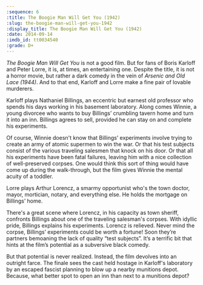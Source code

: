 ```yaml
---
:sequence: 6
:title: The Boogie Man Will Get You (1942)
:slug: the-boogie-man-will-get-you-1942
:display_title: The Boogie Man Will Get You (1942)
:date: 2014-09-14
:imdb_id: tt0034540
:grade: D+
---
```

_The Boogie Man Will Get You_ is not a good film. But for fans of Boris Karloff and Peter Lorre, it is, at times, an entertaining one. Despite the title, it is not a horror movie, but rather a dark comedy in the vein of _Arsenic and Old Lace (1944)_. And to that end, Karloff and Lorre make a fine pair of lovable murderers.

Karloff plays Nathaniel Billings, an eccentric but earnest old professor who spends his days working in his basement laboratory. Along comes Winnie, a young divorcee who wants to buy Billings’ crumbling tavern home and turn it into an inn. Billings agrees to sell, provided he can stay on and complete his experiments.

Of course, Winnie doesn't know that Billings’ experiments involve trying to create an army of atomic supermen to win the war. Or that his test subjects consist of the various traveling salesmen that knock on his door. Or that all his experiments have been fatal failures, leaving him with a nice collection of well-preserved corpses. One would think this sort of thing would have come up during the walk-through, but the film gives Winnie the mental acuity of a toddler.

Lorre plays Arthur Lorencz, a smarmy opportunist who's the town doctor, mayor, mortician, notary, and everything else. He holds the mortgage on Billings’ home. 

There's a great scene where Lorencz, in his capacity as town sheriff, confronts Billings about one of the traveling salesman's corpses. With idyllic pride, Billings explains his experiments. Lorencz is relieved. Never mind the corpse, Billings’	experiments could be worth a fortune! Soon they’re partners bemoaning the lack of quality “test subjects”. It’s a terrific bit that hints at the film’s potential as a subversive black comedy.

But that potential is never realized. Instead, the film devolves into an outright farce. The finale sees the cast held hostage in Karloff's laboratory by an escaped fascist planning to blow up a nearby munitions depot. Because, what better spot to open an inn than next to a munitions depot?
